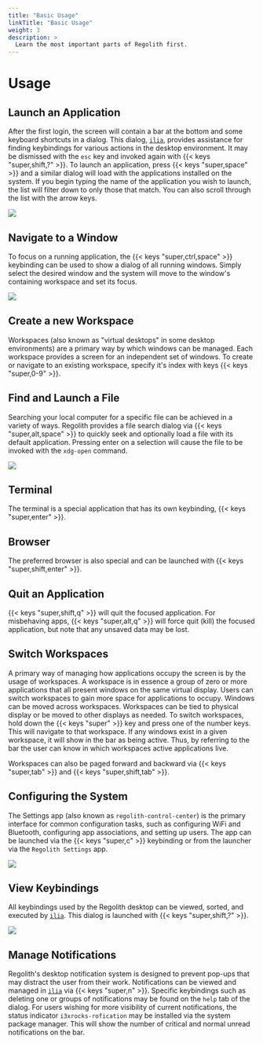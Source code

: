 ```yaml
---
title: "Basic Usage"
linkTitle: "Basic Usage"
weight: 3
description: >
  Learn the most important parts of Regolith first.
---
```


# Usage

## Launch an Application

After the first login, the screen will contain a bar at the bottom and some keyboard shortcuts in a dialog.  This dialog, [`ilia`](https://github.com/regolith-linux/ilia), provides assistance for finding keybindings for various actions in the desktop environment.  It may be dismissed with the `esc` key and invoked again with {{< keys "super,shift,?" >}}. To launch an application, press {{< keys "super,space" >}} and a similar dialog will load with the applications installed on the system. If you begin typing the name of the application you wish to launch, the list will filter down to only those that match. You can also scroll through the list with the arrow keys.

![](/regolith-ilia-apps.png)

## Navigate to a Window

To focus on a running application, the {{< keys "super,ctrl,space" >}} keybinding can be used to show a dialog of all running windows. Simply select the desired window and the system will move to the window's containing workspace and set its focus.

![](/regolith-ilia-windows.png)

## Create a new Workspace

Workspaces (also known as "virtual desktops" in some desktop environments) are a primary way by which windows can be managed. Each workspace provides a screen for an independent set of windows. To create or navigate to an existing workspace, specify it's index with keys {{< keys "super,0-9" >}}.  

## Find and Launch a File

Searching your local computer for a specific file can be achieved in a variety of ways. Regolith provides a file search dialog via {{< keys "super,alt,space" >}} to quickly seek and optionally load a file with its default application. Pressing enter on a selection will cause the file to be invoked with the `xdg-open` command.

![](/regolith-ilia-files.png)

## Terminal

The terminal is a special application that has its own keybinding, {{< keys "super,enter" >}}.

## Browser

The preferred browser is also special and can be launched with {{< keys "super,shift,enter" >}}.

## Quit an Application

{{< keys "super,shift,q" >}} will quit the focused application. For misbehaving apps, {{< keys "super,alt,q" >}} will force quit (kill) the focused application, but note that any unsaved data may be lost.

## Switch Workspaces

A primary way of managing how applications occupy the screen is by the usage of workspaces. A workspace is in essence a group of zero or more applications that all present windows on the same virtual display. Users can switch workspaces to gain more space for applications to occupy. Windows can be moved across workspaces. Workspaces can be tied to physical display or be moved to other displays as needed. To switch workspaces, hold down the {{< keys "super" >}} key and press one of the number keys. This will navigate to that workspace. If any windows exist in a given workspace, it will show in the bar as being active. Thus, by referring to the bar the user can know in which workspaces active applications live.

Workspaces can also be paged forward and backward via {{< keys "super,tab" >}} and {{< keys "super,shift,tab" >}}.

## Configuring the System

The Settings app (also known as `regolith-control-center`) is the primary interface for common configuration tasks, such as configuring WiFi and Bluetooth, configuring app associations, and setting up users. The app can be launched via the {{< keys "super,c" >}} keybinding or from the launcher via the `Regolith Settings` app.

![](/regolith-gnome-settings.png)

## View Keybindings

All keybindings used by the Regolith desktop can be viewed, sorted, and executed by [`ilia`](https://github.com/regolith-linux/ilia).  This dialog is launched with {{< keys "super,shift,?" >}}.

![](/regolith-ilia-keybindings.png)


## Manage Notifications

Regolith's desktop notification system is designed to prevent pop-ups that may distract the user from their work.  Notifications can be viewed and managed in [`ilia`](https://github.com/regolith-linux/ilia) via {{< keys "super,n" >}}.  Specific keybindings such as deleting one or groups of notifications may be found on the `help` tab of the dialog.  For users wishing for more visibility of current notifications, the status indicator `i3xrocks-rofication` may be installed via the system package manager. This will show the number of critical and normal unread notifications on the bar. 